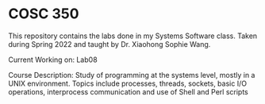 # COSC 350
This repository contains the labs done in my Systems Software class. Taken during Spring 2022 and taught by Dr. Xiaohong Sophie Wang.

Current Working on: Lab08

Course Description:
Study of programming at the systems level, mostly in a UNIX environment. Topics include processes, threads, sockets, basic I/O operations, interprocess communication and use of Shell and Perl scripts
